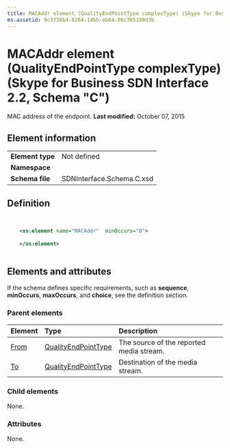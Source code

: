 ```yaml
---
title: MACAddr element (QualityEndPointType complexType) (Skype for Business SDN Interface 2.2, Schema "C")
ms.assetid: 9c3736b4-8284-14bb-eb64-06c385190d3b
---
```



# MACAddr element (QualityEndPointType complexType) (Skype for Business SDN Interface 2.2, Schema "C")
MAC address of the endpoint. 
 **Last modified:** October 07, 2015
  
    
    


## Element information


|||
|:-----|:-----|
|**Element type**|Not defined |
|**Namespace**||
|**Schema file**|SDNInterface.Schema.C.xsd |
   

## Definition


```XML


    <xs:element name="MACAddr"  minOccurs="0">
    
    </xs:element>
  
```


## Elements and attributes

If the schema defines specific requirements, such as **sequence**, **minOccurs**, **maxOccurs**, and **choice**, see the definition section. 
  
    
    

### Parent elements



|**Element**|**Type**|**Description**|
|:-----|:-----|:-----|
| [From](from-element-qualitytype-complextype.md)| [QualityEndPointType](qualityendpointtype-complextype.md)|The source of the reported media stream. |
| [To](to-element-qualitytype-complextype.md)| [QualityEndPointType](qualityendpointtype-complextype.md)|Destination of the media stream. |
   

### Child elements

None. 
  
    
    

### Attributes

None. 
  
    
    

